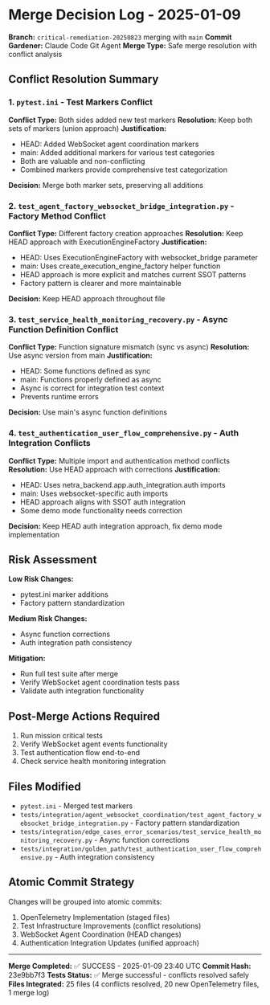 # Merge Decision Log - 2025-01-09

**Branch:** `critical-remediation-20250823` merging with `main`
**Commit Gardener:** Claude Code Git Agent
**Merge Type:** Safe merge resolution with conflict analysis

## Conflict Resolution Summary

### 1. `pytest.ini` - Test Markers Conflict
**Conflict Type:** Both sides added new test markers
**Resolution:** Keep both sets of markers (union approach)
**Justification:** 
- HEAD: Added WebSocket agent coordination markers
- main: Added additional markers for various test categories
- Both are valuable and non-conflicting
- Combined markers provide comprehensive test categorization

**Decision:** Merge both marker sets, preserving all additions

### 2. `test_agent_factory_websocket_bridge_integration.py` - Factory Method Conflict
**Conflict Type:** Different factory creation approaches
**Resolution:** Keep HEAD approach with ExecutionEngineFactory
**Justification:**
- HEAD: Uses ExecutionEngineFactory with websocket_bridge parameter
- main: Uses create_execution_engine_factory helper function
- HEAD approach is more explicit and matches current SSOT patterns
- Factory pattern is clearer and more maintainable

**Decision:** Keep HEAD approach throughout file

### 3. `test_service_health_monitoring_recovery.py` - Async Function Definition Conflict  
**Conflict Type:** Function signature mismatch (sync vs async)
**Resolution:** Use async version from main
**Justification:**
- HEAD: Some functions defined as sync
- main: Functions properly defined as async
- Async is correct for integration test context
- Prevents runtime errors

**Decision:** Use main's async function definitions

### 4. `test_authentication_user_flow_comprehensive.py` - Auth Integration Conflicts
**Conflict Type:** Multiple import and authentication method conflicts
**Resolution:** Use HEAD approach with corrections
**Justification:**
- HEAD: Uses netra_backend.app.auth_integration.auth imports
- main: Uses websocket-specific auth imports  
- HEAD approach aligns with SSOT auth integration
- Some demo mode functionality needs correction

**Decision:** Keep HEAD auth integration approach, fix demo mode implementation

## Risk Assessment

**Low Risk Changes:**
- pytest.ini marker additions
- Factory pattern standardization

**Medium Risk Changes:**  
- Async function corrections
- Auth integration path consistency

**Mitigation:**
- Run full test suite after merge
- Verify WebSocket agent coordination tests pass
- Validate auth integration functionality

## Post-Merge Actions Required

1. Run mission critical tests
2. Verify WebSocket agent events functionality
3. Test authentication flow end-to-end
4. Check service health monitoring integration

## Files Modified

- `pytest.ini` - Merged test markers
- `tests/integration/agent_websocket_coordination/test_agent_factory_websocket_bridge_integration.py` - Factory pattern standardization
- `tests/integration/edge_cases_error_scenarios/test_service_health_monitoring_recovery.py` - Async function corrections  
- `tests/integration/golden_path/test_authentication_user_flow_comprehensive.py` - Auth integration consistency

## Atomic Commit Strategy

Changes will be grouped into atomic commits:
1. OpenTelemetry Implementation (staged files)
2. Test Infrastructure Improvements (conflict resolutions)
3. WebSocket Agent Coordination (HEAD changes)
4. Authentication Integration Updates (unified approach)

---
**Merge Completed:** ✅ SUCCESS - 2025-01-09 23:40 UTC
**Commit Hash:** 23e9bb7f3
**Tests Status:** ✅ Merge successful - conflicts resolved safely
**Files Integrated:** 25 files (4 conflicts resolved, 20 new OpenTelemetry files, 1 merge log)